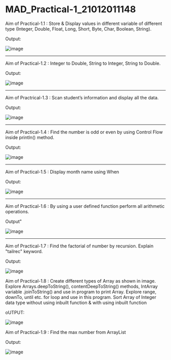 # MAD_Practical-1_21012011148
Aim of Practical-1.1 : Store & Display values in different variable of different type (Integer, Double, Float, Long, Short, Byte, Char, Boolean, String).


Output:

![image](https://github.com/Rutul5440/MAD_Practical-1_21012011148/assets/121927117/e9918030-b768-4cdb-9e25-58b2762fa0ca)

----------------------------------------------
Aim of Practical-1.2 : Integer to Double, String to Integer, String to Double.

Output:

![image](https://github.com/Rutul5440/MAD_Practical-1_21012011148/assets/121927117/0a033346-425e-4f46-a1f5-6825e37cf2ff)

----------------------------------------------------

Aim of Practrical-1.3 : Scan student’s information and display all the data.

Output:

![image](https://github.com/Rutul5440/MAD_Practical-1_21012011148/assets/121927117/f57714ea-c2b5-4ce8-85f1-cff0eac52540)

-----------------------------------------------------------

Aim of Practical-1.4 : Find the number is odd or even by using Control Flow inside println() method.

Output:

![image](https://github.com/Rutul5440/MAD_Practical-1_21012011148/assets/121927117/0b8e0ce4-906f-43e6-aac1-5b94d81736f8)

---------------------------------------------------------------------

Aim of Practical-1.5 : Display month name using When

Output:

![image](https://github.com/Rutul5440/MAD_Practical-1_21012011148/assets/121927117/4d993527-5e07-4f70-a3d5-6f8fd9f85fc5)

----------------------------------------------------

Aim of Practical-1.6 : By using a user defined function perform all arithmetic operations.

Output"

![image](https://github.com/Rutul5440/MAD_Practical-1_21012011148/assets/121927117/a27e2eee-b9d0-4b57-a562-1b4ab9e501af)

-----------------------------------------------------------

Aim of Practical-1.7 : Find the factorial of number by recursion. Explain "tailrec" keyword.

Output:

![image](https://github.com/Rutul5440/MAD_Practical-1_21012011148/assets/121927117/8b9d164d-3421-47d0-a701-6db9404248c7)

Aim of Practical-1.8 : Create different types of Array as shown in image. Explore Arrays.deepToString(), contentDeepToString() methods, IntArray variable .joinToString()  and use in program to print Array. Explore range, downTo, until etc. for loop and use in this program. Sort Array of Integer data type without using inbuilt function & with using inbuilt function

oUTPUT:

![image](https://github.com/Rutul5440/MAD_Practical-1_21012011148/assets/121927117/b3adebfa-9fdc-45f9-beb4-8e1bf9f8a9aa)

Aim of Practical-1.9 : Find the max number from ArrayList

Output:

![image](https://github.com/Rutul5440/MAD_Practical-1_21012011148/assets/121927117/e8ee054a-e680-4856-ad1e-e4919bbdb5ce)
